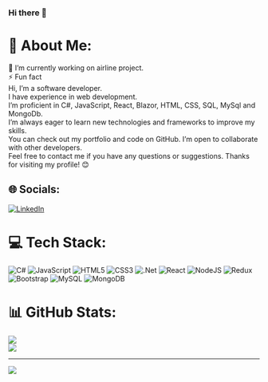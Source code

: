 ### Hi there 👋

# 💫 About Me:
🔭 I’m currently working on airline project.<br>⚡ Fun fact<br>Hi, I’m a software developer. <br>I have experience in web development. <br>I’m proficient in C#, JavaScript, React, Blazor, HTML, CSS, SQL, MySql and MongoDb. <br>I’m always eager to learn new technologies and frameworks to improve my skills. <br>You can check out my portfolio and code on GitHub. I’m open to collaborate with other developers. <br>Feel free to contact me if you have any questions or suggestions. Thanks for visiting my profile! 😊


## 🌐 Socials:
[![LinkedIn](https://img.shields.io/badge/LinkedIn-%230077B5.svg?logo=linkedin&logoColor=white)](https://www.linkedin.com/in/iman-h%C3%BCseynli-2b8450148/) 

# 💻 Tech Stack:
![C#](https://img.shields.io/badge/c%23-%23239120.svg?style=for-the-badge&logo=c-sharp&logoColor=white) ![JavaScript](https://img.shields.io/badge/javascript-%23323330.svg?style=for-the-badge&logo=javascript&logoColor=%23F7DF1E) ![HTML5](https://img.shields.io/badge/html5-%23E34F26.svg?style=for-the-badge&logo=html5&logoColor=white) ![CSS3](https://img.shields.io/badge/css3-%231572B6.svg?style=for-the-badge&logo=css3&logoColor=white) ![.Net](https://img.shields.io/badge/.NET-5C2D91?style=for-the-badge&logo=.net&logoColor=white) ![React](https://img.shields.io/badge/react-%2320232a.svg?style=for-the-badge&logo=react&logoColor=%2361DAFB) ![NodeJS](https://img.shields.io/badge/node.js-6DA55F?style=for-the-badge&logo=node.js&logoColor=white) ![Redux](https://img.shields.io/badge/redux-%23593d88.svg?style=for-the-badge&logo=redux&logoColor=white) ![Bootstrap](https://img.shields.io/badge/bootstrap-%23563D7C.svg?style=for-the-badge&logo=bootstrap&logoColor=white) ![MySQL](https://img.shields.io/badge/mysql-%2300f.svg?style=for-the-badge&logo=mysql&logoColor=white) ![MongoDB](https://img.shields.io/badge/MongoDB-%234ea94b.svg?style=for-the-badge&logo=mongodb&logoColor=white)
# 📊 GitHub Stats:
![](https://github-readme-streak-stats.herokuapp.com/?user=Ineffabl3Fray&theme=dark&hide_border=false)<br/>
![](https://github-readme-stats.vercel.app/api/top-langs/?username=Ineffabl3Fray&theme=dark&hide_border=false&include_all_commits=false&count_private=false&layout=compact)

---
[![](https://visitcount.itsvg.in/api?id=Ineffabl3Fray&icon=0&color=0)](https://visitcount.itsvg.in)

<!-- Proudly created with GPRM ( https://gprm.itsvg.in ) -->

